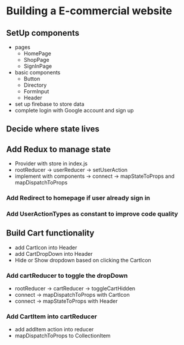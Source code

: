 # Building a E-commercial website
## SetUp components
- pages
  - HomePage
  - ShopPage
  - SignInPage
- basic components
  - Button
  - Directory
  - FormInput
  - Header
- set up firebase to store data
- complete login with Google account and sign up
## Decide where state lives

## Add Redux to manage state
  - Provider with store in index.js
  - rootReducer -> userReducer -> setUserAction 
  - implement with components -> connect -> mapStateToProps and mapDispatchToProps

### Add Redirect to homepage if user already sign in 
### Add UserActionTypes as constant to improve code quality

## Build Cart functionality
  - add CartIcon into Header
  - add CartDropDown into Header
  - Hide or Show dropdown based on clicking the CartIcon

### Add cartReducer to toggle the dropDown 
  - rootReducer -> cartReducer -> toggleCartHidden
  - connect -> mapDispatchToProps with CartIcon
  - connect -> mapStateToProps with Header

### Add CartItem into cartReducer
  - add addItem action into reducer
  - mapDispatchToProps to CollectionItem
